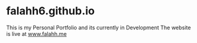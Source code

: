 # falahh6.github.io

This is my Personal Portfolio and its currently in Development
 The website is live at www.falahh.me
